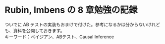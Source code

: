 # Rubin, Imbens の 8 章勉強の記録
ついでに AB テストの実装もおまけで付けた。参考になるかは分からないけれども、資料を公開しておきます。   
キーワード：ベイジアン、ABテスト、Causal Inference